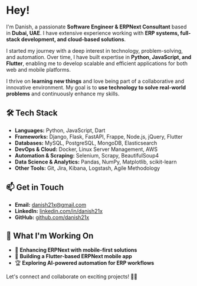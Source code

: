 # Hey!

I'm Danish, a passionate **Software Engineer & ERPNext Consultant** based in **Dubai, UAE**. I have extensive experience working with **ERP systems, full-stack development, and cloud-based solutions**.

I started my journey with a deep interest in technology, problem-solving, and automation. Over time, I have built expertise in **Python, JavaScript, and Flutter**, enabling me to develop scalable and efficient applications for both web and mobile platforms.

I thrive on **learning new things** and love being part of a collaborative and innovative environment. My goal is to **use technology to solve real-world problems** and continuously enhance my skills.

## 🛠️ Tech Stack

- **Languages:** Python, JavaScript, Dart
- **Frameworks:** Django, Flask, FastAPI, Frappe, Node.js, jQuery, Flutter
- **Databases:** MySQL, PostgreSQL, MongoDB, Elasticsearch
- **DevOps & Cloud:** Docker, Linux Server Management, AWS
- **Automation & Scraping:** Selenium, Scrapy, BeautifulSoup4
- **Data Science & Analytics:** Pandas, NumPy, Matplotlib, scikit-learn
- **Other Tools:** Git, Jira, Kibana, Logstash, Agile Methodology


## 📫 Get in Touch

- **Email:** [danish21x@gmail.com](mailto:danish21x@gmail.com)
- **LinkedIn:** [linkedin.com/in/danish21x](https://linkedin.com/in/danish21x)
- **GitHub:** [github.com/danish21x](https://github.com/danish21x)

## 🌱 What I'm Working On
- 🚀 **Enhancing ERPNext with mobile-first solutions**
- 📲 **Building a Flutter-based ERPNext mobile app**
- 🏆 **Exploring AI-powered automation for ERP workflows**

Let's connect and collaborate on exciting projects! 🎯🚀

